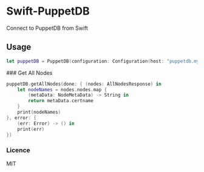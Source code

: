 # Swift-PuppetDB
Connect to PuppetDB from Swift

## Usage
```swift
let puppetDB = PuppetDB(configuration: Configuration(host: "puppetdb.my-domain.com", port: 8080))
```

### Get All Nodes
```swift
puppetDB.getAllNodes(done: { (nodes: AllNodesResponse) in
    let nodeNames = nodes.nodes.map {
        (metaData: NodeMetaData) -> String in
        return metaData.certname
    }
    print(nodeNames)
}, error: {
    (err: Error) -> () in
    print(err)
})
```

### Licence
MIT
